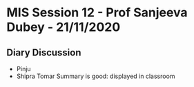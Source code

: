 # MIS Session 12 - Prof Sanjeeva Dubey - 21/11/2020

## Diary Discussion
- Pinju
- Shipra Tomar Summary is good: displayed in classroom

